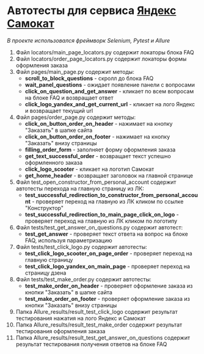 # Автотесты для сервиса [Яндекс Самокат](https://qa-scooter.praktikum-services.ru/)
*В проекте использовался фреймворк Selenium, Pytest и Allure*


1. Файл locators/main_page_locators.py содержит локаторы блока FAQ
1. Файл locators/order_page_locators.py содержит локаторы формы оформления заказа
1. Файл pages/main_page.py содержит методы:
   - __scroll_to_block_questions__ - скролл до блока FAQ
   - __wait_panel_questions__ - ожидает появление панели с вопросами
   - __click_on_question_and_get_answer__ - кликает по всем вопросам на блоке FAQ и возвращает ответ
   - __click_logo_yandex_and_get_current_url__ - кликает на лого Яндекс и возвращает текущий url
1. Файл pages/order_page.py содержит методы:
   - __click_on_button_order_on_header__ - нажимает на кнопку "Заказать" в шапке сайта
   - __click_on_button_order_on_footer__ - нажимает на кнопку "Заказать" внизу страницы
   - __filling_order_form__ - заполняет форму оформления заказа
   - __get_text_successful_order__ - возвращает текст успешно оформленного заказа
   - __click_logo_scooter__ - кликает на логотип Самокат
   - __get_home_header__ - возвращает заголовок на главной странице
1. Файл test_open_constructor_from_personal_account содержит автотесты перехода на главную страницу из ЛК:
   - __test_successful_redirection_to_constructor_from_personal_account__ - проверяет переход на главную из ЛК кликом по ссылке "Конструктор"
   - __test_successful_redirection_to_main_page_click_on_logo__ - проверяет переход на главную из ЛК кликом по логотипу
1. Файл tests/test_get_answer_on_questions.py содержит автотест:
   - __test_get_answer__ - проверяет текст ответа на вопрос на блоке FAQ, используя параметризацию
1. Файл tests/test_click_logo.py содержит автотесты:
   - __test_click_logo_scooter_on_page_order__ - проверяет переход на главную страницу
   - __test_click_logo_yandex_on_main_page__ - проверяет переход на страницу дзена
1. Файл tests/test_make_order.py содержит автотесты:
   - __test_make_order_on_header__ - проверяет оформление заказа из кнопки "Заказать" в шапке сайта
   - __test_make_order_on_footer__ - проверяет оформление заказа из кнопки "Заказать" внизу страницы
1. Папка Allure_results/result_test_click_logo содержит результат тестирования нажатия на лого Яндекс и Самокат
1. Папка Allure_results/result_test_make_order содержит результат тестирования оформления заказа
1. Папка Allure_results/result_test_get_answer_on_questions содержит результат тестирования получения ответов на блоке FAQ